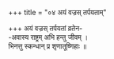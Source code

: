+++
title = "०४ अयं वज्रस् तर्पयताम्"

+++
अयं वज्रस् तर्पयतां व्रतेन-  
-अवास्य राष्ट्रम् अभि हन्तु जीवम् ।  
भिनत्तु स्कन्धान् प्र शृणातूष्णिहाः ॥